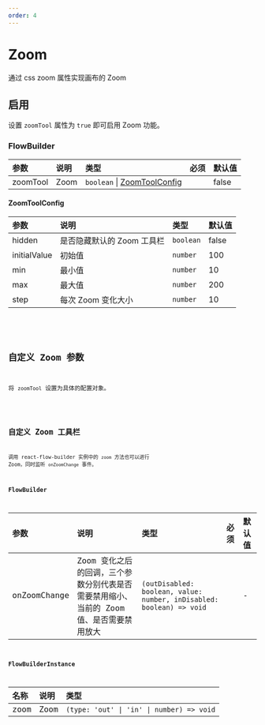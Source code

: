 ```yaml
---
order: 4
---
```


# Zoom

通过 css zoom 属性实现画布的 Zoom

## 启用

设置 `zoomTool` 属性为 `true` 即可启用 Zoom 功能。

### FlowBuilder

| 参数     | 说明 | 类型                                           | 必须 | 默认值 |
| :------- | :--- | :--------------------------------------------- | :--- | :----- |
| zoomTool | Zoom | `boolean` \| [ZoomToolConfig](#zoomtoolconfig) |      | false  |

#### ZoomToolConfig

| 参数         | 说明                       | 类型      | 默认值 |
| :----------- | :------------------------- | :-------- | :----- |
| hidden       | 是否隐藏默认的 Zoom 工具栏 | `boolean` | false  |
| initialValue | 初始值                     | `number`  | 100    |
| min          | 最小值                     | `number`  | 10     |
| max          | 最大值                     | `number`  | 200    |
| step         | 每次 Zoom 变化大小         | `number`  | 10     |

<br>

<code src="./demo/zoom/index.tsx" />

## 自定义 Zoom 参数

将 `zoomTool` 设置为具体的配置对象。

<code src="./demo/zoom/config.tsx" />

## 自定义 Zoom 工具栏

调用 react-flow-builder 实例中的 `zoom` 方法也可以进行 Zoom，同时监听 `onZoomChange` 事件。

### FlowBuilder

| 参数         | 说明                                                                                    | 类型                                                                 | 必须 | 默认值 |
| :----------- | :-------------------------------------------------------------------------------------- | :------------------------------------------------------------------- | :--- | :----- |
| onZoomChange | Zoom 变化之后的回调，三个参数分别代表是否需要禁用缩小、当前的 Zoom 值、是否需要禁用放大 | `(outDisabled: boolean, value: number, inDisabled: boolean) => void` |      | -      |

### FlowBuilderInstance

| 名称 | 说明 | 类型                                      |
| :--- | :--- | :---------------------------------------- |
| zoom | Zoom | `(type: 'out' \| 'in' \| number) => void` |

<br>

<code src="./demo/zoom/custom.tsx" />
